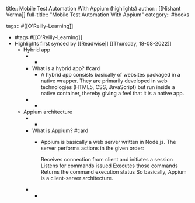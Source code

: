 title:: Mobile Test Automation With Appium (highlights)
author:: [[Nishant Verma]]
full-title:: "Mobile Test Automation With Appium"
category:: #books

tags:: #[[O'Reilly-Learning]]

- #tags #[[O'Reilly-Learning]]
- Highlights first synced by [[Readwise]] [[Thursday, 18-08-2022]]
	- Hybrid app
		- -
		- What is a hybrid app? #card
			- A hybrid app consists basically of websites packaged in a native wrapper. They are primarily developed in web technologies (HTML5, CSS, JavaScript) but run inside a native container, thereby giving a feel that it is a native app.
		- -
	- Appium architecture
		- -
		- What is Appium? #card
			- Appium is basically a web server written in Node.js. The server performs actions in the given order:
			  
			  Receives connection from client and initiates a session
			  Listens for commands issued
			  Executes those commands
			  Returns the command execution status
			  So basically, Appium is a client-server architecture.
		- -